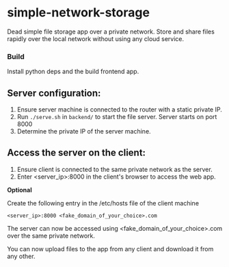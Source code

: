 # simple-network-storage
Dead simple file storage app over a private network. Store and share files rapidly over the local network without using any cloud service.

### Build 
Install python deps and the build frontend app.

## Server configuration:

1. Ensure server machine is connected to the router with a static private IP.
2. Run ```./serve.sh``` in ```backend/``` to start the file server. Server starts on port 8000
2. Determine the private IP of the server machine.

## Access the server on the client:
1. Ensure client is connected to the same private network as the server.
2. Enter <server_ip>:8000 in the client's browser to access the web app.

**Optional**

Create the following entry in the /etc/hosts file of the client machine
```
<server_ip>:8000 <fake_domain_of_your_choice>.com
```
The server can now be accessed using <fake_domain_of_your_choice>.com over the same private network.

You can now upload files to the app from any client and download it from any other.